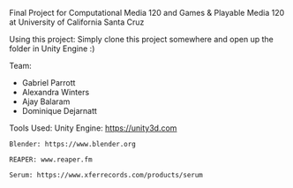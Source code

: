Final Project for Computational Media 120 and Games & Playable Media 120 at University of California Santa Cruz

Using this project:
    Simply clone this project somewhere and open up the folder in Unity Engine :)

Team:
  * Gabriel Parrott
  * Alexandra Winters
  * Ajay Balaram
  * Dominique Dejarnatt

Tools Used:
    Unity Engine: https://unity3d.com

    Blender: https://www.blender.org

    REAPER: www.reaper.fm

    Serum: https://www.xferrecords.com/products/serum

